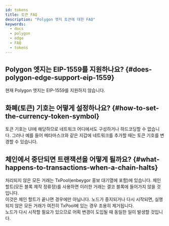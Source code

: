 ```yaml
---
id: tokens
title: 토큰 FAQ
description: "Polygon 엣지 토큰에 대한 FAQ"
keywords:
  - docs
  - polygon
  - edge
  - FAQ
  - tokens
---
```


## Polygon 엣지는 EIP-1559를 지원하나요? {#does-polygon-edge-support-eip-1559}
현재 Polygon 엣지는 EIP-1559를 지원하지 않습니다.

## 화폐(토큰) 기호는 어떻게 설정하나요? {#how-to-set-the-currency-token-symbol}

토큰 기호는 UI에 해당하므로 네트워크 어디에서도 구성하거나 하드코딩할 수 없습니다.
그러나 예를 들어 메타마스크와 같은 지갑에 네트워크를 추가할 때는 토큰 기호를 변경할 수 있습니다.

## 체인에서 중단되면 트랜잭션을 어떻게 될까요? {#what-happens-to-transactions-when-a-chain-halts}

처리되지 않은 모든 거래는 TxPool(enbeygor 홍보 대기열에 포함)에 있습니다. 체인 할트(모든 블록 제작 정류장)를 사용하면 이러한 거래는 결코 블록에 들어가지 않을 것입니다.<br/> 이것은 체인 할트가 끝나면 경우에만 아닙니다. 노드가 중지되거나 다시 시작되면, 실행되지 않은 모든 거래가 여전히 TxPool에 있는 경우 조용히 제거됩니다.<br/> 노드가 다시 시작할 필요가 있으므로 어획 변경이 도입될 때 동일한 일이 발생할 것입니다.

